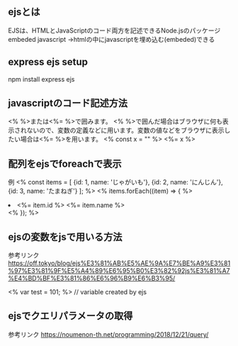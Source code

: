 ## ejsとは
EJSは、HTMLとJavaScriptのコード両方を記述できるNode.jsのパッケージ
embeded javascript
→htmlの中にjavascriptを埋め込む(embeded)できる

## express ejs setup
npm install express ejs

## javascriptのコード記述方法
<% %>または<%= %>で囲みます。
<% %>で囲んだ場合はブラウザに何も表示されないので、変数の定義などに用います。変数の値などをブラウザに表示したい場合は<%= %>を用います。
<% const x = "" %>
<%= x %>

## 配列をejsでforeachで表示
例
<% const items = [
          {id: 1, name: 'じゃがいも'},
          {id: 2, name: 'にんじん'},
          {id: 3, name: 'たまねぎ'}
]; %>
<% items.forEach((item) => { %>
            <li>
              <span class="id-column">
                <!-- itemのidプロパティの値を表示してください -->
                <%= item.id %>
              </span>
              <span class="name-column">
                <!-- itemのnameプロパティの値を表示してください -->
                <%= item.name %>
              </span>
            </li>
<% }); %>

## ejsの変数をjsで用いる方法

参考リンク
https://off.tokyo/blog/ejs%E3%81%AB%E5%AE%9A%E7%BE%A9%E3%81%97%E3%81%9F%E5%A4%89%E6%95%B0%E3%82%92js%E3%81%A7%E4%BD%BF%E3%81%86%E6%96%B9%E6%B3%95/

<% var test = 101; %> // variable created by ejs
                    <script>
                    var getTest = <%= test  %>;  //var test is now assigned to getTest which will only work on browsers
                    console.log(getTest);  // successfully prints 101 on browser
                    </script>


## ejsでクエリパラメータの取得
参考リンク
https://noumenon-th.net/programming/2018/12/21/query/


